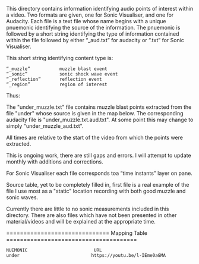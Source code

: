 
This directory contains information identifying audio points of interest within a video.  Two formats are given, one for Sonic Visualiser, and one for Audacity.  Each file is a text file whose name begins with a unique pnuemonic identifying the source of the information.  The pnuemonic is followed by a short string identifying the type of information contained within the file followed by either “_aud.txt” for audacity or “.txt” for Sonic Visualiser.

This short string identifying content type is:

	“_muzzle”		    muzzle blast event
	“_sonic”		    sonic shock wave event
	“_reflection”		reflection event
	“_region”		    region of interest

Thus:
  
  The "under_muzzle.txt" file contains muzzle blast points extracted from the file "under" whose source
  is given in the map below.  The corresponding audacity file is "under_muzzle.txt.aud.txt".  At some point this
  may change to simply "under_muzzle_aud.txt".
  
All times are relative to the start of the video from which the points were extracted.

This is ongoing work, there are still gaps and errors.  I will attempt to update monthly with additions and corrections.
  
For Sonic Visualiser each file corresponds toa “time instants” layer on pane.

Source table, yet to be completely filled in, first file is a real example of the file I use most as a "static"
location recording with both good muzzle and sonic waves.

Currently there are little to no sonic measurements included in this directory.  There are also files which have not been
presented in other material/videos and will be explained at the appropriate time.

==============================  Mapping Table ======================================

	NUEMONIC	                     URL
	under	                        https://youtu.be/l-IEme0aGMA
